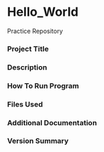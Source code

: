 # Hello_World
Practice Repository
### Project Title
### Description
### How To Run Program
### Files Used
### Additional Documentation
### Version Summary
